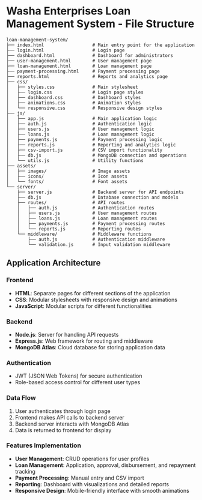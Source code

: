 # Washa Enterprises Loan Management System - File Structure

```
loan-management-system/
├── index.html                  # Main entry point for the application
├── login.html                  # Login page
├── dashboard.html              # Dashboard for administrators
├── user-management.html        # User management page
├── loan-management.html        # Loan management page
├── payment-processing.html     # Payment processing page
├── reports.html                # Reports and analytics page
├── css/
│   ├── styles.css              # Main stylesheet
│   ├── login.css               # Login page styles
│   ├── dashboard.css           # Dashboard styles
│   ├── animations.css          # Animation styles
│   └── responsive.css          # Responsive design styles
├── js/
│   ├── app.js                  # Main application logic
│   ├── auth.js                 # Authentication logic
│   ├── users.js                # User management logic
│   ├── loans.js                # Loan management logic
│   ├── payments.js             # Payment processing logic
│   ├── reports.js              # Reporting and analytics logic
│   ├── csv-import.js           # CSV import functionality
│   ├── db.js                   # MongoDB connection and operations
│   └── utils.js                # Utility functions
├── assets/
│   ├── images/                 # Image assets
│   ├── icons/                  # Icon assets
│   └── fonts/                  # Font assets
└── server/
    ├── server.js               # Backend server for API endpoints
    ├── db.js                   # Database connection and models
    ├── routes/                 # API routes
    │   ├── auth.js             # Authentication routes
    │   ├── users.js            # User management routes
    │   ├── loans.js            # Loan management routes
    │   ├── payments.js         # Payment processing routes
    │   └── reports.js          # Reporting routes
    └── middleware/             # Middleware functions
        ├── auth.js             # Authentication middleware
        └── validation.js       # Input validation middleware
```

## Application Architecture

### Frontend
- **HTML**: Separate pages for different sections of the application
- **CSS**: Modular stylesheets with responsive design and animations
- **JavaScript**: Modular scripts for different functionalities

### Backend
- **Node.js**: Server for handling API requests
- **Express.js**: Web framework for routing and middleware
- **MongoDB Atlas**: Cloud database for storing application data

### Authentication
- JWT (JSON Web Tokens) for secure authentication
- Role-based access control for different user types

### Data Flow
1. User authenticates through login page
2. Frontend makes API calls to backend server
3. Backend server interacts with MongoDB Atlas
4. Data is returned to frontend for display

### Features Implementation
- **User Management**: CRUD operations for user profiles
- **Loan Management**: Application, approval, disbursement, and repayment tracking
- **Payment Processing**: Manual entry and CSV import
- **Reporting**: Dashboard with visualizations and detailed reports
- **Responsive Design**: Mobile-friendly interface with smooth animations
